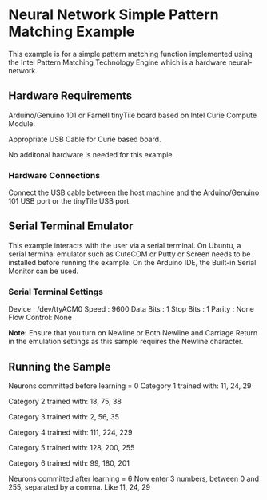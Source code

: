 # Neural Network Simple Pattern Matching Example

This example is for a simple pattern matching function implemented using the 
Intel Pattern Matching Technology Engine which is a hardware neural-network.



## Hardware Requirements

   Arduino/Genuino 101 or Farnell tinyTile board based on Intel Curie Compute Module.
   
   Appropriate USB Cable for Curie based board.

   No additonal hardware is needed for this example.

### Hardware Connections
   
   Connect the USB cable between the host machine and the Arduino/Genuino 101
   USB port or the tinyTile USB port

## Serial Terminal Emulator

This example interacts with the user via a serial terminal. On Ubuntu, a serial terminal emulator such as CuteCOM or Putty or Screen needs to be installed before running the example. On the Arduino IDE, the Built-in Serial Monitor can be used.

### Serial Terminal Settings

   Device      : /dev/ttyACM0
   Speed       : 9600
   Data Bits   : 1
   Stop Bits   : 1
   Parity      : None
   Flow Control: None

**Note:** Ensure that you turn on Newline or Both Newline and Carriage Return in the emulation settings as this sample requires the Newline character.

## Running the Sample

   Neurons committed before learning = 0
   Category 1 trained with: 11, 24, 29
 
   Category 2 trained with: 18, 75, 38
 
   Category 3 trained with: 2, 56, 35
 
   Category 4 trained with: 111, 224, 229
 
   Category 5 trained with: 128, 200, 255
 
   Category 6 trained with: 99, 180, 201
 
   Neurons committed after learning = 6
   Now enter 3 numbers, between 0 and 255, separated by a comma. 
   Like 11, 24, 29 










